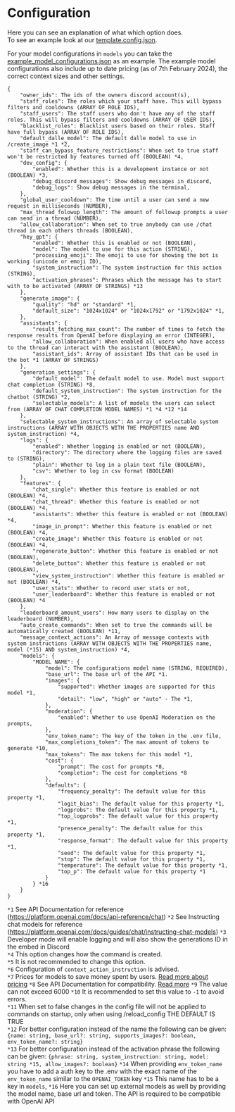 # Configuration

Here you can see an explanation of what which option does.  
To see an example look at our [template.config.json](https://github.com/ZeldaFan0225/ChatGPT-Discord-Bot/blob/main/template.config.json).

For your model configurations in `models` you can take the [example_model_configurations.json](https://github.com/ZeldaFan0225/ChatGPT-Discord-Bot/blob/main/example_model_configurations.json) as an example. The example model configurations also include up to date pricing (as of 7th February 2024), the correct context sizes and other settings.

```
{
    "owner_ids": The ids of the owners discord account(s),
    "staff_roles": The roles which your staff have. This will bypass filters and cooldowns (ARRAY OF ROLE IDS),
    "staff_users": The staff users who don't have any of the staff roles. This will bypass filters and cooldowns (ARRAY OF USER IDS),
    "blacklist_roles": Blacklist users based on their roles. Staff have full bypass (ARRAY OF ROLE IDS),
    "default_dalle_model": The default dalle model to use in /create_image *1 *2,
    "staff_can_bypass_feature_restrictions": When set to true staff won't be restricted by features turned off (BOOLEAN) *4,
    "dev_config": {
        "enabled": Whether this is a development instance or not (BOOLEAN) *3,
        "debug_discord_messages": Show debug messages in discord,
        "debug_logs": Show debug messages in the terminal,
    },
    "global_user_cooldown": The time until a user can send a new request in milliseconds (NUMBER),
    "max_thread_folowup_length": The amount of followup prompts a user can send in a thread (NUMBER),
    "allow_collaboration": When set to true anybody can use /chat thread in each others threads (BOOLEAN),
    "hey_gpt": {
        "enabled": Whether this is enabled or not (BOOLEAN),
        "model": The model to use for this action (STRING),
        "processing_emoji": The emoji to use for showing the bot is working (unicode or emoji ID),
        "system_instruction": The system instruction for this action (STRING),
        "activation_phrases": Phrases which the message has to start with to be activated (ARRAY OF STRINGS) *13
    },
    "generate_image": {
        "quality": "hd" or "standard" *1,
        "default_size": "1024x1024" or "1024x1792" or "1792x1024" *1,
    },
    "assistants": {
        "result_fetching_max_count": The number of times to fetch the response results from OpenAI before displaying an error (INTEGER),
        "allow_collaboration": When enabled all users who have access to the thread can interact with the assistant (BOOLEAN),
        "assistant_ids": Array of assistant IDs that can be used in the bot *1 (ARRAY OF STRINGS)
    },
    "generation_settings": {
        "default_model": The default model to use. Model must support chat completion (STRING) *8,
        "default_system_instruction": The system instruction for the chatbot (STRING) *2,
        "selectable_models": A list of models the users can select from (ARRAY OF CHAT COMPLETION MODEL NAMES) *1 *4 *12 *14
    },
    "selectable_system_instructions": An array of selectable system instructions (ARRAY WITH OBJECTS WITH THE PROPERTIES name AND system_instruction) *4,
    "logs": {
        "enabled": Whether logging is enabled or not (BOOLEAN),
        "directory": The directory where the logging files are saved to (STRING),
        "plain": Whether to log in a plain text file (BOOLEAN),
        "csv": Whether to log in csv format (BOOLEAN)
    },
    "features": {
        "chat_single": Whether this feature is enabled or not (BOOLEAN) *4,
        "chat_thread": Whether this feature is enabled or not (BOOLEAN) *4,
        "assistants": Whether this feature is enabled or not (BOOLEAN) *4,
        "image_in_prompt": Whether this feature is enabled or not (BOOLEAN) *4,
        "create_image": Whether this feature is enabled or not (BOOLEAN) *4,
        "regenerate_button": Whether this feature is enabled or not (BOOLEAN),
        "delete_button": Whether this feature is enabled or not (BOOLEAN),
        "view_system_instruction": Whether this feature is enabled or not (BOOLEAN) *4,
        "user_stats": Whether to record user stats or not,
        "user_leaderboard": Whether this feature is enabled or not (BOOLEAN) *4
    },
    "leaderboard_amount_users": How many users to display on the leaderboard (NUMBER),
    "auto_create_commands": When set to true the commands will be automatically created (BOOLEAN) *11,
    "message_context_actions": An Array of message contexts with system instructions (ARRAY WITH OBJECTS WITH THE PROPERTIES name, model (*15) AND system_instruction) *4,
    "models": {
        "MODEL NAME": {
            "model": The configurations model name (STRING, REQUIRED),
            "base_url": The base url of the API *1.
            "images": {
                "supported": Whether images are supported for this model *1,
                "detail": "low", "high" or "auto" - The *1,
            },
            "moderation": {
                "enabled": Whether to use OpenAI Moderation on the prompts,
            },
            "env_token_name": The key of the token in the .env file,
            "max_completions_token": The max amount of tokens to generate *10,
            "max_tokens": The max tokens for this model *1,
            "cost": {
                "prompt": The cost for prompts *8,
                "completion": The cost for completions *8
            },
            "defaults": {
                "frequency_penalty": The default value for this property *1,
                "logit_bias": The default value for this property *1,
                "logprobs": The default value for this property *1,
                "top_logprobs": The default value for this property *1,
                "presence_penalty": The default value for this property *1,
                "response_format": The default value for this property *1,
                "seed": The default value for this property *1,
                "stop": The default value for this property *1,
                "temperature": The default value for this property *1,
                "top_p": The default value for this property *1
            }
        } *16
    }
}
```

`*1` See API Documentation for reference (https://platform.openai.com/docs/api-reference/chat) 
`*2` See Instructing chat models for reference (https://platform.openai.com/docs/guides/chat/instructing-chat-models)
`*3` Developer mode will enable logging and will also show the generations ID in the embed in Discord  
`*4` This option changes how the command is created.  
`*5` It is not recommended to change this option.  
`*6` Configuration of `context_action_instruction` is advised.  
`*7` Prices for models to save money spent by users. [Read more about pricing](https://openai.com/pricing)
`*8` See API Documentation for compatibility. [Read more](https://platform.openai.com/docs/models/model-endpoint-compatibility)
`*9` The value can not exceed 6000
`*10` It is recommended to set this value to `-1` to avoid errors.  
`*11` When set to false changes in the config file will not be applied to commands on startup, only when using /reload_config THE DEFAULT IS TRUE  
`*12` For better configuration instead of the name the following can be given: `{name: string, base_url?: string, supports_images?: boolean, env_token_name?: string}`  
`*13` For better configuration instead of the activation phrase the following can be given: `{phrase: string, system_instruction: string, model: string *15, allow_images?: boolean}`
`*14` When providing `env_token_name` you have to add a auth key to the .env with the exact name of the `env_token_name` similar to the `OPENAI_TOKEN` key
`*15` This name has to be a key in `models`,
`*16` Here you can set up external models as well by providing the model name, base url and token. The API is required to be compatible with OpenAI API
